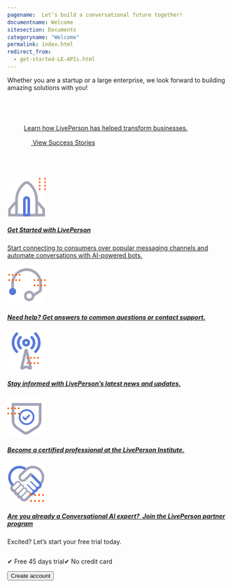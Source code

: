 ```yaml
---
pagename:  Let’s build a conversational future together!
documentname: Welcome
sitesection: Documents
categoryname: "Welcome"
permalink: index.html
redirect_from:
  - get-started-LE-APIs.html
---
```

<div class="header-label">
Whether you are a startup or a large enterprise, we look forward to building amazing 
solutions with you!
</div>

<div class="card-container">
  <div id="success-stories" class="welcome-card" style="padding:58px 22px 58px 22px;">
    <a href="https://www.liveperson.com/resources/success-stories/">
      <p class="success-stories-header" style="margin-top: 17px;margin-left: 16px;"> Learn how LivePerson has helped transform businesses.</p>
      <p class="free-trial-label" style="margin-left: 16px;"> 
      <img class="dots-container" src="img/four-dots-white.svg"/>
      View Success Stories</p>
    </a>
  </div>
  <div class="welcome-card">
    <a target="_blank" href="/overview.html"> 
      <img class="container-image" src="img/ic_get_started.svg"/>
      <h5 class="welcome-title">Get Started with LivePerson</h5>
      <p class="welcome-content">Start connecting to consumers over popular messaging channels and automate conversations with AI-powered bots.</p>
    </a>
  </div>
  <div class="welcome-card">
    <a target="_blank" href="https://knowledge.liveperson.com/troubleshooting-how-to-contact-support.html"> 
      <img class="container-image" src="img/ic_support.svg"/>
      <h5 class="welcome-title">Need help? Get answers to common questions or contact support.</h5>
    </a>
  </div>
  <div class="welcome-card">
    <a target="_blank" href="https://knowledge.liveperson.com/whats-new-latest-whats-new.html"> 
      <img class="container-image" src="img/ic_news.svg"/>
      <h5 class="welcome-title">Stay informed with LivePerson’s latest news and updates.</h5>
    </a>
  </div>

  <div class="welcome-card">
    <a target="_blank" href="https://institute.liveperson.com/"> 
      <img class="container-image" src="img/ic_APIs.svg"/>
      <h5 class="welcome-title">Become a certified professional at the LivePerson Institute.</h5>
    </a>
  </div>

  <div class="welcome-card">
    <a target="_blank" href="https://www.liveperson.com/signup/"> 
      <img class="container-image" src="img/ic_partners.svg"/>
      <h5 class="welcome-title">Are you already a Conversational AI expert?  Join the LivePerson partner program</h5>
    </a>
  </div>
</div>
<div id="free-trial">
    <div id="free-trial-content-container">
      <p class="free-trial-header">Excited? Let’s start your free trial today.</p>
      <div style="display:flex">
        <p class="free-trial-label"> &#10004; Free 45 days trial</p>
        <p class="free-trial-label">&#10004; No credit card</p>
      </div>   
    </div>
    <div id="free-trial-button-welcome">
      <a target="_blank" href="https://developers.liveperson.com/register.html">
        <button id="create-button">Create account</button>
      </a>
    </div>
</div>
